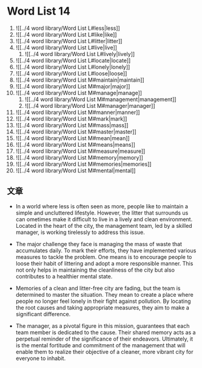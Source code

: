 # Word List 14

1. ![[../4 word library/Word List L#less|less]]
2. ![[../4 word library/Word List L#like|like]]
3. ![[../4 word library/Word List L#litter|litter]]
4. ![[../4 word library/Word List L#live|live]]
	1. ![[../4 word library/Word List L#lively|lively]]
5. ![[../4 word library/Word List L#locate|locate]]
6. ![[../4 word library/Word List L#lonely|lonely]]
7. ![[../4 word library/Word List L#loose|loose]]
8. ![[../4 word library/Word List M#maintain|maintain]]
9. ![[../4 word library/Word List M#major|major]]
10. ![[../4 word library/Word List M#manage|manage]]
	1. ![[../4 word library/Word List M#management|management]]
	2. ![[../4 word library/Word List M#manager|manager]]
11. ![[../4 word library/Word List M#manner|manner]]
12. ![[../4 word library/Word List M#mark|mark]]
13. ![[../4 word library/Word List M#mass|mass]]
14. ![[../4 word library/Word List M#master|master]]
15. ![[../4 word library/Word List M#mean|mean]]
16. ![[../4 word library/Word List M#means|means]]
17. ![[../4 word library/Word List M#measure|measure]]
18. ![[../4 word library/Word List M#memory|memory]]
19. ![[../4 word library/Word List M#memories|memories]]
20. ![[../4 word library/Word List M#mental|mental]]

## 文章

- In a world where less is often seen as more, people like to maintain a simple and uncluttered lifestyle. However, the litter that surrounds us can ometimes make it difficult to live in a lively and clean environment. Located in the heart of the city, the management team, led by a skilled manager, is working tirelessly to address this issue.

- The major challenge they face is managing the mass of waste that accumulates daily. To mark their efforts, they have implemented various measures to tackle the problem. One means is to encourage people to loose their habit of littering and adopt a more responsible manner. This not only helps in maintaining the cleanliness of the city but also contributes to a healthier mental state.

- Memories of a clean and litter-free city are fading, but the team is determined to master the situation. They mean to create a place where people no longer feel lonely in their fight against pollution. By locating the root causes and taking appropriate measures, they aim to make a significant difference.

- The manager, as a pivotal figure in this mission, guarantees that each team member is dedicated to the cause. Their shared memory acts as a perpetual reminder of the significance of their endeavors. Ultimately, it is the mental fortitude and commitment of the management that will enable them to realize their objective of a cleaner, more vibrant city for everyone to inhabit.
